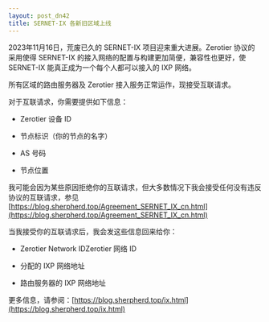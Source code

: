 ```yaml
---
layout: post_dn42
title: SERNET-IX 各新旧区域上线
---
```


2023年11月16日，荒废已久的 SERNET-IX 项目迎来重大进展。Zerotier 协议的采用使得 SERNET-IX 的接入网络的配置与构建更加简便，兼容性也更好，使 SERNET-IX 能真正成为一个每个人都可以接入的 IXP 网络。

所有区域的路由服务器及 Zerotier 接入服务正常运作，现接受互联请求。

对于互联请求，你需要提供如下信息：

* Zerotier 设备 ID

* 节点标识（你的节点的名字）

* AS 号码

* 节点位置

我可能会因为某些原因拒绝你的互联请求，但大多数情况下我会接受任何没有违反协议的互联请求，参见 [https://blog.sherpherd.top/Agreement_SERNET_IX_cn.html](https://blog.sherpherd.top/Agreement_SERNET_IX_cn.html)

当我接受你的互联请求后，我会发这些信息回来给你：

* Zerotier Network IDZerotier 网络 ID

* 分配的 IXP 网络地址

* 路由服务器的 IXP 网络地址

更多信息，请参阅：[https://blog.sherpherd.top/ix.html](https://blog.sherpherd.top/ix.html)